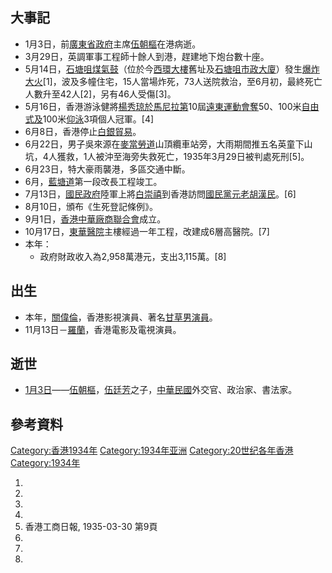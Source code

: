 ## 大事記

  - 1月3日，前[廣東省政府](../Page/廣東省政府.md "wikilink")主席[伍朝樞](../Page/伍朝樞.md "wikilink")在港病逝。
  - 3月29日，英調軍事工程師十餘人到港，趕建地下炮台數十座。
  - 5月14日，[石塘咀](../Page/石塘咀.md "wikilink")[煤氣鼓](https://zh.wikipedia.org/wiki/煤氣鼓 "wikilink")（位於今[西環大樓](../Page/西環大樓.md "wikilink")舊址及[石塘咀市政大廈](../Page/石塘咀市政大廈.md "wikilink")）發生[爆炸大火](../Page/西環煤氣鼓爆炸大火.md "wikilink")\[1\]，波及多幢住宅，15人當場炸死，73人送院救治，至6月初，最終死亡人數升至42人\[2\]，另有46人受傷\[3\]。
  - 5月16日，香港游泳健將[楊秀琼於](https://zh.wikipedia.org/wiki/楊秀琼 "wikilink")[馬尼拉第](https://zh.wikipedia.org/wiki/馬尼拉 "wikilink")10屆[遠東運動會奪](https://zh.wikipedia.org/wiki/遠東運動會 "wikilink")50、100米[自由式及](https://zh.wikipedia.org/wiki/自由式 "wikilink")100米[仰泳](../Page/仰泳.md "wikilink")3項個人冠軍。\[4\]
  - 6月8日，香港停止[白銀貿易](https://zh.wikipedia.org/wiki/白銀 "wikilink")。
  - 6月22日，男子吳來源在[麥當勞道](../Page/麥當勞道.md "wikilink")山頂纜車站旁，大雨期間推五名英童下山坑，4人獲救，1人被沖至海旁失救死亡，1935年3月29日被判處死刑\[5\]。
  - 6月23日，特大豪雨襲港，多區交通中斷。
  - 6月，[藍塘道](../Page/藍塘道.md "wikilink")第一段改長工程竣工。
  - 7月13日，[國民政府](../Page/國民政府.md "wikilink")陸軍上將[白崇禧](../Page/白崇禧.md "wikilink")到香港訪問[國民黨元老](https://zh.wikipedia.org/wiki/國民黨 "wikilink")[胡漢民](../Page/胡漢民.md "wikilink")。\[6\]
  - 8月10日，頒布《生死登記條例》。
  - 9月1日，[香港中華廠商聯合會](../Page/香港中華廠商聯合會.md "wikilink")成立。
  - 10月17日，[東華醫院](../Page/東華醫院.md "wikilink")主樓經過一年工程，改建成6層高醫院。\[7\]
  - 本年：
      - 政府財政收入為2,958萬港元，支出3,115萬。\[8\]

## 出生

  - 本年，[關偉倫](../Page/關偉倫.md "wikilink")，香港影視演員、著名[甘草男演員](../Page/甘草演員.md "wikilink")。
  - 11月13日－[羅蘭](../Page/羅蘭_\(香港\).md "wikilink")，香港電影及電視演員。

## 逝世

  - [1月3日](../Page/1月3日.md "wikilink")——[伍朝樞](../Page/伍朝樞.md "wikilink")，[伍廷芳](../Page/伍廷芳.md "wikilink")之子，[中華民國](../Page/中華民國.md "wikilink")外交官、政治家、書法家。

## 參考資料

[Category:香港1934年](https://zh.wikipedia.org/wiki/Category:香港1934年 "wikilink") [Category:1934年亚洲](https://zh.wikipedia.org/wiki/Category:1934年亚洲 "wikilink") [Category:20世纪各年香港](https://zh.wikipedia.org/wiki/Category:20世纪各年香港 "wikilink") [Category:1934年](https://zh.wikipedia.org/wiki/Category:1934年 "wikilink")

1.
2.
3.
4.
5.  香港工商日報, 1935-03-30 第9頁
6.
7.
8.